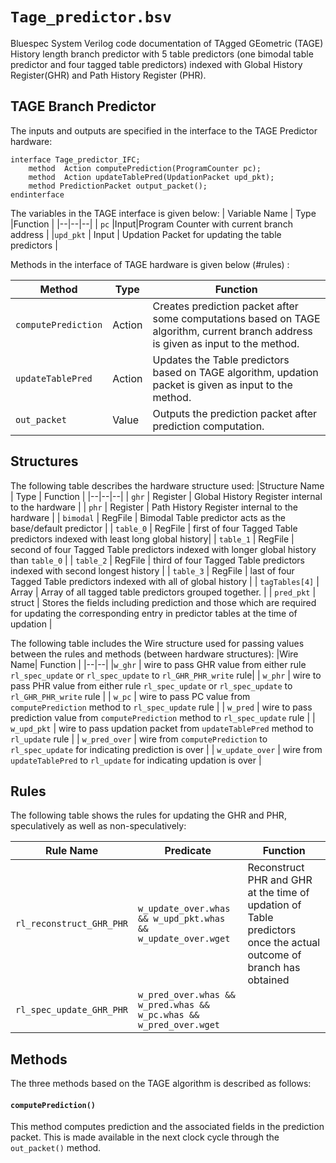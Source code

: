 ﻿# `Tage_predictor.bsv` 
Bluespec System Verilog code documentation of TAgged GEometric (TAGE) History length branch predictor with 5 table predictors (one bimodal table predictor and four tagged table predictors) indexed with Global History Register(GHR) and Path History Register (PHR).

## TAGE Branch Predictor
The inputs and outputs are specified in the interface to the TAGE Predictor hardware:

    interface Tage_predictor_IFC;
        method  Action computePrediction(ProgramCounter pc);  
        method  Action updateTablePred(UpdationPacket upd_pkt);  
        method PredictionPacket output_packet();  
    endinterface

The variables in the TAGE interface is given below:
| Variable Name | Type |Function	 |
|--|--|--|
| `pc` |Input|Program Counter with current branch address  |
|`upd_pkt` | Input | Updation Packet for updating the table predictors |

Methods in the interface of TAGE hardware is given below (#rules) : 

| Method | Type | Function  |
|--|--|--|
| `computePrediction` | Action  | Creates prediction packet after some computations based on TAGE algorithm, current branch address is given as input to the method.  |
| `updateTablePred`  | Action  | Updates the Table predictors based on TAGE algorithm, updation packet is given as input to the method. |
|  `out_packet`  | Value | Outputs the prediction packet after prediction computation. |

## Structures
The following table describes the hardware structure used:
|Structure Name  | Type | Function |
|--|--|--|
| `ghr` | Register | Global History Register internal to the hardware |
| `phr` | Register | Path History Register internal to the hardware |
| `bimodal` | RegFile | Bimodal Table predictor acts as the base/default predictor |
| `table_0` | RegFile | first of four Tagged Table predictors indexed with least long global history|
| `table_1` | RegFile | second of four Tagged Table predictors indexed with longer global history than `table_0` |
| `table_2` | RegFile | third of four Tagged Table predictors indexed with second longest history |
| `table_3` | RegFile | last of four Tagged Table predictors indexed with all of global history |
| `tagTables[4]` | Array | Array of all tagged table predictors grouped together. |
| `pred_pkt` | struct | Stores the fields including prediction and those which are required for updating the corresponding entry in predictor tables at the time of updation |

The following table includes the Wire structure used for passing values between the rules and methods (between hardware structures):
|Wire Name| Function |
|--|--|
|`w_ghr`  | wire to pass GHR value from either rule `rl_spec_update` or `rl_spec_update` to `rl_GHR_PHR_write` rule|
| `w_phr` | wire to pass PHR value from either rule `rl_spec_update` or `rl_spec_update` to `rl_GHR_PHR_write` rule |
| `w_pc` | wire to pass PC value from `computePrediction` method to `rl_spec_update` rule |
| `w_pred` | wire to pass prediction value from `computePrediction` method to `rl_spec_update` rule |
| `w_upd_pkt` | wire to pass updation packet from `updateTablePred` method to `rl_update` rule |
| `w_pred_over` | wire from `computePrediction` to `rl_spec_update` for indicating prediction is over |
| `w_update_over` | wire from `updateTablePred` to `rl_update` for indicating updation is over |

## Rules
The following table shows the rules for updating the GHR and PHR, speculatively as well as non-speculatively:

| Rule Name | Predicate | Function |
|--|--|--|
| `rl_reconstruct_GHR_PHR` | `w_update_over.whas && w_upd_pkt.whas && w_update_over.wget` | Reconstruct PHR and GHR at the time of updation of Table predictors once the actual outcome of branch has obtained |
| `rl_spec_update_GHR_PHR` | `w_pred_over.whas && w_pred.whas && w_pc.whas && w_pred_over.wget` |

## Methods
The three methods based on the TAGE algorithm is described as follows:

#### `computePrediction()` 

This method computes prediction and the associated fields in the prediction packet. This is made available in the next clock cycle through the `out_packet()` method.








